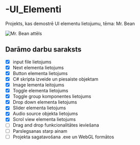 # -UI_Elementi
Projekts, kas demostrē UI elementu lietojumu, tēma: Mr. Bean

![Mr. Bean attēls](https://pngimg.com/uploads/mr_bean/small/mr_bean_PNG34.png)


## Darāmo darbu saraksts
- [x] input file lietojums 
- [x] Next elementa lietojums
- [x] Button elementa lietojums
- [x] C# skripta izveide un piesaiste objektam
- [x] Image lementa leitojums
- [x] Toggle elementa lietojums
- [x] Toggle group komponentes lietojums
- [x] Drop down elementa lietojums
- [x] Slider elementa lietojums
- [x] Audio source objekta lietojums
- [x] Scrol view elementa lietojums
- [ ] Drag and drop funkcionalitātes ieviešana
- [ ] Parslegsanas starp ainam
- [ ] Projekta sagatavošana .exe un WebGL formātos
